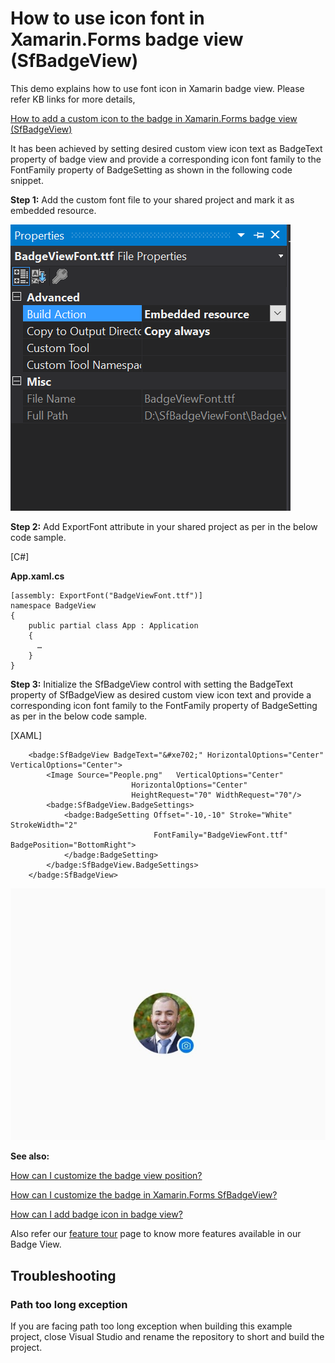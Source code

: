 # How to use icon font in Xamarin.Forms badge view (SfBadgeView)
This demo explains how to use font icon in Xamarin badge view. Please refer KB links for more details,

[How to add a custom icon to the badge in Xamarin.Forms badge view (SfBadgeView)](https://www.syncfusion.com/kb/11338/?utm_medium=listing&utm_source=github-examples)

It has been achieved by setting desired custom view icon text as BadgeText  property of badge view and provide a corresponding icon font family to the FontFamily property of BadgeSetting as shown in the  following code snippet.

**Step 1:** Add the custom font file to your shared project and mark it as embedded resource.

![Embedded resource badge view custom font](OutputImage/EmbeddedCustomFont.PNG)

**Step 2:** Add ExportFont attribute in your shared project as per in the below code sample.

[C#]

**App.xaml.cs**

```
[assembly: ExportFont("BadgeViewFont.ttf")]
namespace BadgeView
{
    public partial class App : Application
    {
      …
    }
}

```

**Step 3:** Initialize the SfBadgeView control with setting the BadgeText  property of SfBadgeView as desired custom view icon text and provide a corresponding icon font family to the FontFamily property of BadgeSetting as per in the below code sample.

[XAML]

```
    <badge:SfBadgeView BadgeText="&#xe702;" HorizontalOptions="Center" VerticalOptions="Center">
        <Image Source="People.png"   VerticalOptions="Center"
                           HorizontalOptions="Center"
                           HeightRequest="70" WidthRequest="70"/>
        <badge:SfBadgeView.BadgeSettings>
            <badge:BadgeSetting Offset="-10,-10" Stroke="White" StrokeWidth="2" 
                                FontFamily="BadgeViewFont.ttf" BadgePosition="BottomRight">
            </badge:BadgeSetting>
        </badge:SfBadgeView.BadgeSettings>
    </badge:SfBadgeView>

```

![Output image of badge view custom font](OutputImage/BadgeCustomFont.jpg)

**See also:**

[How can I customize the badge view position?](https://help.syncfusion.com/xamarin/badge-view/position-customization)

[How can I customize the badge in Xamarin.Forms SfBadgeView?](https://help.syncfusion.com/xamarin/badge-view/badge-customization)

[How can I add badge icon in badge view?](https://help.syncfusion.com/xamarin/badge-view/predefined-symbols)

Also refer our [feature tour](https://www.syncfusion.com/xamarin-ui-controls/xamarin-badge-view) page to know more features available in our Badge View.

## <a name="troubleshooting"></a>Troubleshooting ##
### Path too long exception
If you are facing path too long exception when building this example project, close Visual Studio and rename the repository to short and build the project.
